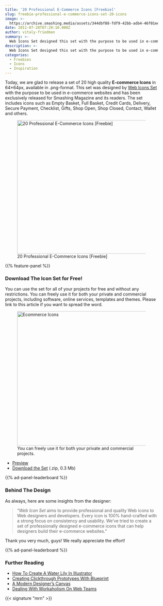 ```yaml
---
title: '20 Professional E-Commerce Icons [Freebie]'
slug: freebie-professional-e-commerce-icons-set-20-icons
image: >-
  https://archive.smashing.media/assets/344dbf88-fdf9-42bb-adb4-46f01eedd629/e0c50b52-0134-4af4-bd4b-4a008897fe7c/illuicon-mouse101.gif
date: 2011-07-28T07:29:10.000Z
author: vitaly-friedman
summary: >-
  Web Icons Set designed this set with the purpose to be used in e-commerce websites. Exclusively released for Smashing Magazine and its readers, the set includes icons such as Empty Basket, Full Basket, Credit Cards, Delivery, and more.
description: >-
  Web Icons Set designed this set with the purpose to be used in e-commerce websites. Exclusively released for Smashing Magazine and its readers, the set includes icons such as Empty Basket, Full Basket, Credit Cards, Delivery, and more.
categories:
  - Freebies
  - Icons
  - Inspiration
---
```


Today, we are glad to release a set of 20 high quality **E-commerce Icons** in 64&times;64px, available in .png-format. This set was designed by <a href="https://www.webiconset.com">Web Icons Set</a> with the purpose to be used in e-commerce websites and has been exclusively released for Smashing Magazine and its readers. The set includes icons such as Empty Basket, Full Basket, Credit Cards, Delivery, Secure Payment, Checklist, Gifts, Shop Open, Shop Closed, Contact, Wallet and others.

<figure><a href="https://archive.smashing.media/assets/344dbf88-fdf9-42bb-adb4-46f01eedd629/0bc763e3-4279-4681-a879-8c8a9c61fcda/preview-image.png"><img loading="lazy" decoding="async" title="20 Professional E-Commerce Icons [Freebie]" src="https://archive.smashing.media/assets/344dbf88-fdf9-42bb-adb4-46f01eedd629/e3583f8b-4c69-4e83-8228-26e3c6917014/professional-ecommerce-icons.jpg" alt="20 Professional E-Commerce Icons [Freebie]" width="494" height="438" /></a><figcaption>20 Professional E-Commerce Icons [Freebie]</figcaption></figure>

{{% feature-panel %}}

### Download The Icon Set for Free!

You can use the set for all of your projects for free and without any restrictions. You can freely use it for both your private and commercial projects, including software, online services, templates and themes. Please link to this article if you want to spread the word.

<figure><a href="https://archive.smashing.media/assets/344dbf88-fdf9-42bb-adb4-46f01eedd629/0bc763e3-4279-4681-a879-8c8a9c61fcda/preview-image.png"><img loading="lazy" decoding="async" src="https://archive.smashing.media/assets/344dbf88-fdf9-42bb-adb4-46f01eedd629/9a55ef1d-03d3-4a47-9fbb-921befae63b5/icons-screenshot.jpg" alt="Ecommerce Icons" width="510" height="441" /></a><figcaption>You can freely use it for both your private and commercial projects.</figcaption></figure>

*   [Preview](https://archive.smashing.media/assets/344dbf88-fdf9-42bb-adb4-46f01eedd629/4c4ddc47-6e1e-4ac1-8f57-841053491b43/full-preview.png)
*   [Download the Set](https://archive.smashing.media/assets/344dbf88-fdf9-42bb-adb4-46f01eedd629/a166c962-dd98-49e9-bd8b-59bd5a6bc951/professional-e-commerce-icons-freebie.zip) (.zip, 0.3 Mb)

{{% ad-panel-leaderboard %}}

### Behind The Design

As always, here are some insights from the designer:
<blockquote>“<em>Web Icon Set</em> aims to provide professional and quality Web icons to Web designers and developers. Every icon is 100% hand-crafted with a strong focus on consistency and usability. We’ve tried to create a set of professionally designed e-commerce icons that can help designers build their e-commerce websites.”</blockquote>

Thank you very much, guys! We really appreciate the effort!

{{% ad-panel-leaderboard %}}

### Further Reading

- [How To Create A Water Lily In Illustrator](https://www.smashingmagazine.com/2013/09/create-water-lily-illustrator/)
- [Creating Clickthrough Prototypes With Blueprint](https://www.smashingmagazine.com/2014/09/creating-clickthrough-prototypes-with-blueprint/)
- [A Modern Designer’s Canvas](https://www.smashingmagazine.com/2014/03/a-modern-designers-canvas/)
- [Dealing With Workaholism On Web Teams](https://www.smashingmagazine.com/2014/01/dealing-with-workaholism-on-web-teams/)

{{< signature "mrn" >}}
